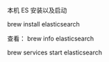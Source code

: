 本机 ES 安装以及启动
    
brew install elasticsearch

查看：
brew info elasticsearch
       
brew services start elasticsearch       
       